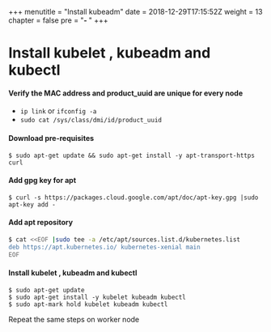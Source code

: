 +++
menutitle = "Install kubeadm"
date = 2018-12-29T17:15:52Z
weight = 13
chapter = false
pre = "<b>- </b>"
+++

# Install kubelet , kubeadm and  kubectl

#### Verify the MAC address and product_uuid are unique for every node

- `ip link` or `ifconfig -a`
- `sudo cat /sys/class/dmi/id/product_uuid`

#### Download pre-requisites
```shell
$ sudo apt-get update && sudo apt-get install -y apt-transport-https curl
```

#### Add gpg key for apt
```shell
$ curl -s https://packages.cloud.google.com/apt/doc/apt-key.gpg |sudo apt-key add -
```

#### Add apt repository
```bash
$ cat <<EOF |sudo tee -a /etc/apt/sources.list.d/kubernetes.list
deb https://apt.kubernetes.io/ kubernetes-xenial main
EOF
```

#### Install kubelet , kubeadm and  kubectl
```shell
$ sudo apt-get update
$ sudo apt-get install -y kubelet kubeadm kubectl
$ sudo apt-mark hold kubelet kubeadm kubectl
```

Repeat the same steps on worker node
